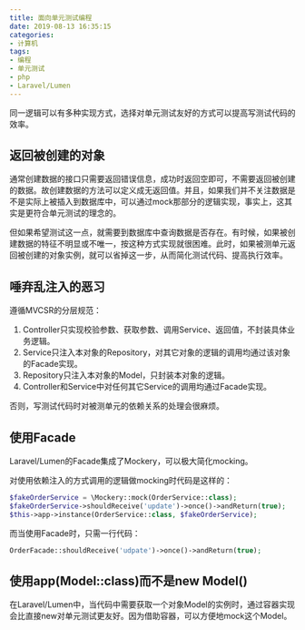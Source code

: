 ```yaml
---
title: 面向单元测试编程
date: 2019-08-13 16:35:15
categories:
- 计算机
tags:
- 编程
- 单元测试
- php
- Laravel/Lumen
---
```


同一逻辑可以有多种实现方式，选择对单元测试友好的方式可以提高写测试代码的效率。

<!--more-->

## 返回被创建的对象

通常创建数据的接口只需要返回错误信息，成功时返回空即可，不需要返回被创建的数据。故创建数据的方法可以定义成无返回值。并且，如果我们并不关注数据是不是实际上被插入到数据库中，可以通过mock那部分的逻辑实现，事实上，这其实是更符合单元测试的理念的。

但如果希望测试这一点，就需要到数据库中查询数据是否存在。有时候，如果被创建数据的特征不明显或不唯一，按这种方式实现就很困难。此时，如果被测单元返回被创建的对象实例，就可以省掉这一步，从而简化测试代码、提高执行效率。

## 唾弃乱注入的恶习

遵循MVCSR的分层规范：

1. Controller只实现校验参数、获取参数、调用Service、返回值，不封装具体业务逻辑。
2. Service只注入本对象的Repository，对其它对象的逻辑的调用均通过该对象的Facade实现。
3. Repository只注入本对象的Model，只封装本对象的逻辑。
4. Controller和Service中对任何其它Service的调用均通过Facade实现。

否则，写测试代码时对被测单元的依赖关系的处理会很麻烦。

## 使用Facade

Laravel/Lumen的Facade集成了Mockery，可以极大简化mocking。

对使用依赖注入的方式调用的逻辑做mocking时代码是这样的：

```php
$fakeOrderService = \Mockery::mock(OrderService::class);
$fakeOrderService->shouldReceive('update')->once()->andReturn(true);
$this->app->instance(OrderService::class, $fakeOrderService);
```

而当使用Facade时，只需一行代码：

```php
OrderFacade::shouldReceive('udpate')->once()->andReturn(true);
```

## 使用app(Model::class)而不是new Model()

在Laravel/Lumen中，当代码中需要获取一个对象Model的实例时，通过容器实现会比直接new对单元测试更友好。因为借助容器，可以方便地mock这个Model。
